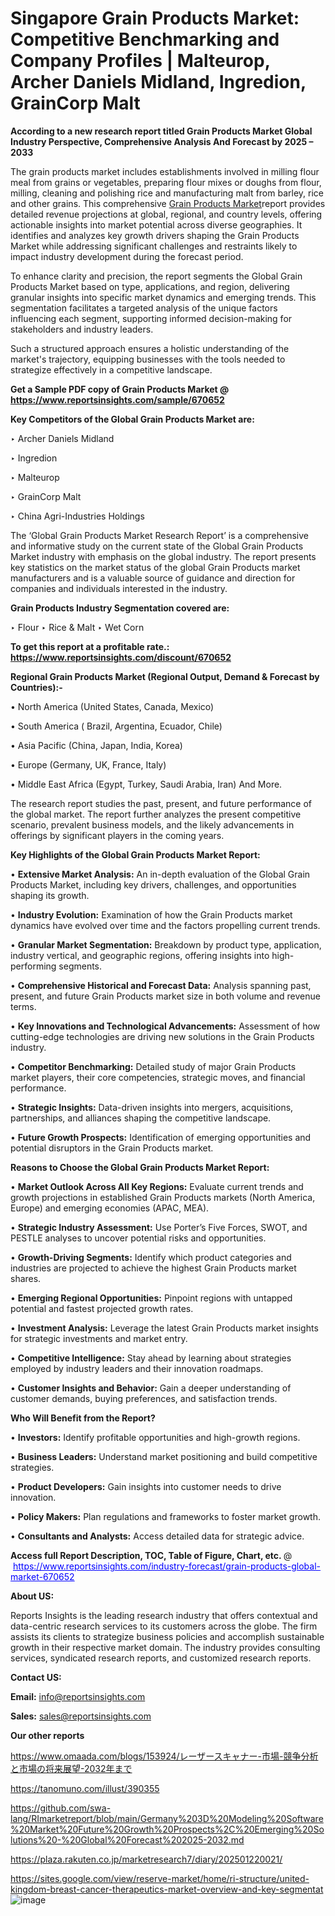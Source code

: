 # Singapore Grain Products Market: Competitive Benchmarking and Company Profiles | Malteurop, Archer Daniels Midland, Ingredion, GrainCorp Malt

<strong>According to a new research report titled Grain Products Market Global Industry Perspective, Comprehensive Analysis And Forecast by 2025 – 2033</strong>

The grain products market includes establishments involved in milling flour meal from grains or vegetables, preparing flour mixes or doughs from flour, milling, cleaning and polishing rice and manufacturing malt from barley, rice and other grains. This comprehensive <a href=https://www.reportsinsights.com/sample/670652>Grain Products Market</a>report provides detailed revenue projections at global, regional, and country levels, offering actionable insights into market potential across diverse geographies. It identifies and analyzes key growth drivers shaping the Grain Products Market while addressing significant challenges and restraints likely to impact industry development during the forecast period.

To enhance clarity and precision, the report segments the Global Grain Products Market based on type, applications, and region, delivering granular insights into specific market dynamics and emerging trends. This segmentation facilitates a targeted analysis of the unique factors influencing each segment, supporting informed decision-making for stakeholders and industry leaders.

Such a structured approach ensures a holistic understanding of the market's trajectory, equipping businesses with the tools needed to strategize effectively in a competitive landscape.

<strong>Get a Sample PDF copy of Grain Products Market </strong><strong>@<a href=https://www.reportsinsights.com/sample/670652 style=color:#0000ff;> https://www.reportsinsights.com/sample/670652</a></strong></font>

<strong>Key Competitors of the Global Grain Products Market are:</strong>

‣ Archer Daniels Midland

‣ Ingredion

‣ Malteurop

‣ GrainCorp Malt

‣ China Agri-Industries Holdings

The ‘Global Grain Products Market Research Report’ is a comprehensive and informative study on the current state of the Global Grain Products Market industry with emphasis on the global industry. The report presents key statistics on the market status of the global Grain Products market manufacturers and is a valuable source of guidance and direction for companies and individuals interested in the industry.

<strong>Grain Products Industry Segmentation covered are:</strong>

‣ Flour
‣ Rice & Malt
‣ Wet Corn

<strong>To get this report at a profitable rate.: <a href=https://www.reportsinsights.com/discount/670652 style=color:#0000ff;>https://www.reportsinsights.com/discount/670652</a></strong></font>

<strong>Regional Grain Products Market (Regional Output, Demand &amp; Forecast by Countries):-</strong>

• North America (United States, Canada, Mexico)

• South America ( Brazil, Argentina, Ecuador, Chile)

• Asia Pacific (China, Japan, India, Korea)

• Europe (Germany, UK, France, Italy)

• Middle East Africa (Egypt, Turkey, Saudi Arabia, Iran) And More.

The research report studies the past, present, and future performance of the global market. The report further analyzes the present competitive scenario, prevalent business models, and the likely advancements in offerings by significant players in the coming years.

<strong>Key Highlights of the Global Grain Products Market Report:</strong>

• <strong>Extensive Market Analysis:</strong> An in-depth evaluation of the Global Grain Products Market, including key drivers, challenges, and opportunities shaping its growth.

• <strong>Industry Evolution:</strong> Examination of how the Grain Products market dynamics have evolved over time and the factors propelling current trends.

• <strong>Granular Market Segmentation:</strong> Breakdown by product type, application, industry vertical, and geographic regions, offering insights into high-performing segments.

• <strong>Comprehensive Historical and Forecast Data:</strong> Analysis spanning past, present, and future Grain Products market size in both volume and revenue terms.

• <strong>Key Innovations and Technological Advancements:</strong> Assessment of how cutting-edge technologies are driving new solutions in the Grain Products industry.

• <strong>Competitor Benchmarking:</strong> Detailed study of major Grain Products market players, their core competencies, strategic moves, and financial performance.

• <strong>Strategic Insights:</strong> Data-driven insights into mergers, acquisitions, partnerships, and alliances shaping the competitive landscape.

• <strong>Future Growth Prospects:</strong> Identification of emerging opportunities and potential disruptors in the Grain Products market.

<strong>Reasons to Choose the Global Grain Products Market Report:</strong>

• <strong>Market Outlook Across All Key Regions:</strong> Evaluate current trends and growth projections in established Grain Products markets (North America, Europe) and emerging economies (APAC, MEA).

• <strong>Strategic Industry Assessment:</strong> Use Porter’s Five Forces, SWOT, and PESTLE analyses to uncover potential risks and opportunities.

• <strong>Growth-Driving Segments:</strong> Identify which product categories and industries are projected to achieve the highest Grain Products market shares.

• <strong>Emerging Regional Opportunities:</strong> Pinpoint regions with untapped potential and fastest projected growth rates.

• <strong>Investment Analysis:</strong> Leverage the latest Grain Products market insights for strategic investments and market entry.

• <strong>Competitive Intelligence:</strong> Stay ahead by learning about strategies employed by industry leaders and their innovation roadmaps.

• <strong>Customer Insights and Behavior:</strong> Gain a deeper understanding of customer demands, buying preferences, and satisfaction trends.

<strong>Who Will Benefit from the Report?</strong>

• <strong>Investors:</strong> Identify profitable opportunities and high-growth regions.

• <strong>Business Leaders:</strong> Understand market positioning and build competitive strategies.

• <strong>Product Developers:</strong> Gain insights into customer needs to drive innovation.

• <strong>Policy Makers:</strong> Plan regulations and frameworks to foster market growth.

• <strong>Consultants and Analysts:</strong> Access detailed data for strategic advice.
</ul>
<strong>Access full Report Description, TOC, Table of Figure, Chart, etc. </strong>@  <a href=https://www.reportsinsights.com/industry-forecast/grain-products-global-market-670652 style=color:#0000ff;>https://www.reportsinsights.com/industry-forecast/grain-products-global-market-670652</a></font>

<strong><strong>About US</strong>:</strong>

Reports Insights is the leading research industry that offers contextual and data-centric research services to its customers across the globe. The firm assists its clients to strategize business policies and accomplish sustainable growth in their respective market domain. The industry provides consulting services, syndicated research reports, and customized research reports.

<strong>Contact US:</strong>

<p class=""""><b>Email:</b> <a href=mailto:info@reportsinsights.com>info@reportsinsights.com</a></p>
<p class=""""><b>Sales:</b> <a href=mailto:sales@reportsinsights.com>sales@reportsinsights.com</a></p>

<strong>Our other reports</strong>

<a href=https://www.omaada.com/blogs/153924/レーザースキャナー-市場-競争分析と市場の将来展望-2032年まで>https://www.omaada.com/blogs/153924/レーザースキャナー-市場-競争分析と市場の将来展望-2032年まで</a>

<a href=https://tanomuno.com/illust/390355>https://tanomuno.com/illust/390355</a>

<a href=https://github.com/swa-lang/RImarketreport/blob/main/Germany%203D%20Modeling%20Software%20Market%20Future%20Growth%20Prospects%2C%20Emerging%20Solutions%20-%20Global%20Forecast%202025-2032.md>https://github.com/swa-lang/RImarketreport/blob/main/Germany%203D%20Modeling%20Software%20Market%20Future%20Growth%20Prospects%2C%20Emerging%20Solutions%20-%20Global%20Forecast%202025-2032.md</a>

<a href=https://plaza.rakuten.co.jp/marketresearch7/diary/202501220021/>https://plaza.rakuten.co.jp/marketresearch7/diary/202501220021/</a>

<a href=https://sites.google.com/view/reserve-market/home/ri-structure/united-kingdom-breast-cancer-therapeutics-market-overview-and-key-segmentat>https://sites.google.com/view/reserve-market/home/ri-structure/united-kingdom-breast-cancer-therapeutics-market-overview-and-key-segmentat</a>
![image](https://github.com/user-attachments/assets/6f0bec07-8358-4c37-8648-924aba8d7c15)
